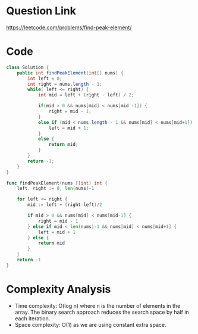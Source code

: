 # Question Link
https://leetcode.com/problems/find-peak-element/

# Code
```java
class Solution {
    public int findPeakElement(int[] nums) {
        int left = 0;
        int right = nums.length - 1;
        while( left <= right) {
            int mid = left + (right - left) / 2;

            if(mid > 0 && nums[mid] < nums[mid -1]) {
                right = mid - 1;
            }
            else if (mid < nums.length - 1 && nums[mid] < nums[mid+1]) {
                left = mid + 1;
            }
            else {
                return mid;
            }
        }
        return -1;
    }
}
```

```go
func findPeakElement(nums []int) int {
    left, right := 0, len(nums)-1

    for left <= right {
        mid := left + (right-left)/2

        if mid > 0 && nums[mid] < nums[mid-1] {
            right = mid - 1
        } else if mid < len(nums)-1 && nums[mid] < nums[mid+1] {
            left = mid + 1
        } else {
            return mid
        }
    }
    return -1
}
```
# Complexity Analysis
- Time complexity: O(log n) where n is the number of elements in the array. The binary search approach reduces the search space by half in each iteration.
- Space complexity: O(1) as we are using constant extra space.